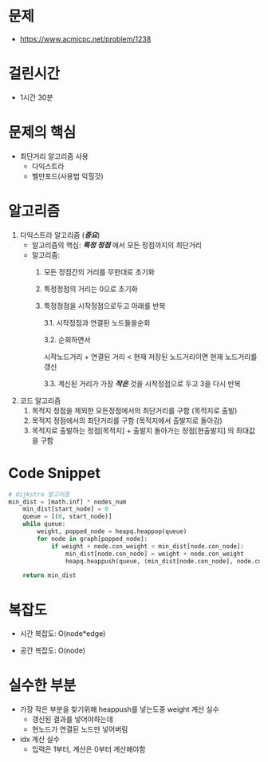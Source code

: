 # 문제
-  https://www.acmicpc.net/problem/1238
# 걸린시간
- 1시간 30분
# 문제의 핵심
- 최단거리 알고리즘 사용
    - 다익스트라
    - 벨만포드(사용법 익힐것)
# 알고리즘 
1. 다익스트라 알고리즘 (***중요***)
    - 알고리즘의 핵심: ***특정 정점*** 에서 모든 정점까지의 최단거리
    - 알고리즘:
        1. 모든 정점간의 거리를 무한대로 초기화
        2. 특정정점의 거리는 0으로 초기화
        3. 특정정점을 시작정점으로두고 아래를 반복

            3.1. 시작정점과 연결된 노드들을순회

            3.2. 순회하면서 
            
            시작노드거리 + 연결된 거리 < 현재 저장된 노드거리이면 
            현재 노드거리를 갱신

            3.3. 계신된 거리가 가장 ***작은*** 것을 시작정점으로 두고 3을 다시 반복
2. 코드 알고리즘
    1. 목적지 정점을 제외한 모든정점에서의 최단거리를 구함 (목적지로 출발)
    2. 목적지 정점에서의 최단거리를 구함 (목적지에서 출발지로 돌아감)
    3. 목적지로 출발하는 정점[목적지] + 출발지 돌아가는 정점[현출발지] 의 최대값을 구함

# Code Snippet
```python
# dijkstra 알고리즘
min_dist = [math.inf] * nodes_num
    min_dist[start_node] = 0
    queue = [(0, start_node)]
    while queue:
        weight, popped_node = heapq.heappop(queue)
        for node in graph[popped_node]:
            if weight + node.con_weight < min_dist[node.con_node]:
                min_dist[node.con_node] = weight + node.con_weight
                heapq.heappush(queue, (min_dist[node.con_node], node.con_node))

    return min_dist
```
# 복잡도
- 시간 복잡도: O(node*edge)

- 공간 복잡도: O(node)

# 실수한 부분
- 가장 작은 부분을 찾기위해 heappush를 넣는도중 weight 계산 실수 
    - 갱신된 결과를 넣어야하는데
    - 현노드가 연결된 노드만 넣어버림
- idx 계산 실수
    - 입력은 1부터, 계산은 0부터 계산해야함

